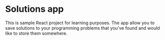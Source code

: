 # Solutions app
This is sample React project for learning purposes. 
The app allow you to save solutions to your programming problems that you've found and would like to store them somewhere.